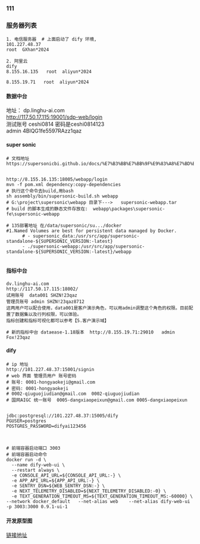 ### 111




### 服务器列表
```shell
1. 电信服务器  # 上面启动了 dify 环境,
101.227.48.37
root  GXhan*2024

2. 阿里云  
dify 
8.155.16.135   root  aliyun*2024

8.155.19.71   root  aliyun*2024  
```

#### 数据中台
地址： dp.linghu-ai.com    
http://117.50.17.115:19001/sdp-web/login   
测试账号 ceshi0814 密码是ceshi0814123    
admin    4BlQG1fe5597RAzz1qaz  

#### super sonic 
```shell
# 文档地址
https://supersonicbi.github.io/docs/%E7%B3%BB%E7%BB%9F%E9%83%A8%E7%BD%B2/%E7%BC%96%E8%AF%91%E6%9E%84%E5%BB%BA/


http://8.155.16.135:18005/webapp/login
mvn -f pom.xml dependency:copy-dependencies
# 执行这个命令去build,用bash
sh assembly/bin/supersonic-build.sh webapp
# G:\project\supersonic\webapp 目录下--->   supersonic-webapp.tar
# build 的脚本生成的静态文件存放在:  webapp\packages\supersonic-fe\supersonic-webapp

# 135部署地址 在/data/supersonic/su.../docker
#1.Named Volumes are best for persistent data managed by Docker.
      # - supersonic_data:/usr/src/app/supersonic-standalone-${SUPERSONIC_VERSION:-latest}
      - ./supersonic-webapp:/usr/src/app/supersonic-standalone-${SUPERSONIC_VERSION:-latest}/webapp


```
#### 指标中台
```shell
dv.linghu-ai.com  
http://117.50.17.115:18002/     
试用账号  data001 SHZN!23qaz  
管理员账号 admin SHZN!23qaz8712  
这两用户可以配合使用，data001是客户演示角色，可以用admin调整这个角色的权限。目前配置了数据集以及行列权限，可以体验。  
指标创建和指标可视化都可以参考【5.客户演示域】

# 新的指标中台 dataease-1.18版本  http://8.155.19.71:29010   admin Fox!23qaz
```
#### dify  
```shell
# ip 地址 
http://101.227.48.37:15001/signin
# web 界面 管理员用户 账号密码  
# 账号: 0001-hongyaokeji@gmail.com
# 密码: 0001-hongyaokeji
# 0002-qiuguojiudian@gmail.com  0002-qiuguojiudian
# 国网AIGC 统一账号  0005-dangxiaopeixun@gmail.com 0005-dangxiaopeixun


jdbc:postgresql://101.227.48.37:15005/dify
PGUSER=postgres
POSTGRES_PASSWORD=difyai123456



# 前端容器启动端口 3003  
# 前端容器启动命令  
docker run -d \
  --name dify-web-ui \
  --restart always \
  -e CONSOLE_API_URL=${CONSOLE_API_URL:-} \
  -e APP_API_URL=${APP_API_URL:-} \
  -e SENTRY_DSN=${WEB_SENTRY_DSN:-} \
  -e NEXT_TELEMETRY_DISABLED=${NEXT_TELEMETRY_DISABLED:-0} \
  -e TEXT_GENERATION_TIMEOUT_MS=${TEXT_GENERATION_TIMEOUT_MS:-60000} \
--network docker_default   --net-alias web    --net-alias dify-web-ui -p 3003:3000 0.9.1-ui-1

```

#### 开发原型图
[链接地址](https://rp.mockplus.cn/run/rjyvZ_WhDj/BYtcU-cx-2/PvoDqtluJh?cps=expand&dt=none&ha=0&la=0&nav=1&out=0&rps=expand&rt=1&as=true)  

